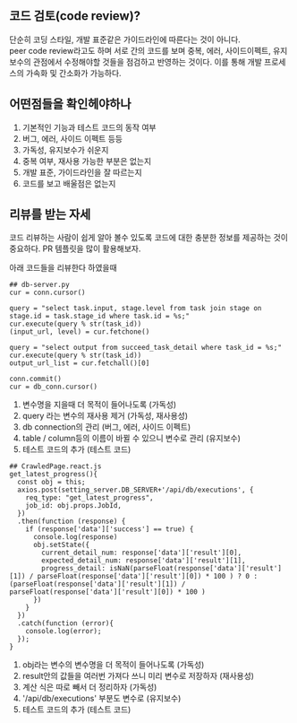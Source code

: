 ## 코드 검토(code review)?

단순히 코딩 스타일, 개발 표준같은 가이드라인에 따른다는 것이 아니다.        
peer code review라고도 하며 서로 간의 코드를 보며 중복, 에러, 사이드이펙트, 유지보수의 관점에서 수정해야할 것들을 점검하고 반영하는 것이다. 이를 통해 개발 프로세스의 가속화 및 간소화가 가능하다.     


## 어떤점들을 확인헤야하나
1. 기본적인 기능과 테스트 코드의 동작 여부
2. 버그, 에러, 사이드 이펙트 등등
3. 가독성, 유지보수가 쉬운지
4. 중복 여부, 재사용 가능한 부분은 없는지
5. 개발 표준, 가이드라인을 잘 따르는지
6. 코드를 보고 배울점은 없는지     


## 리뷰를 받는 자세
코드 리뷰하는 사람이 쉽게 알아 볼수 있도록 코드에 대한 충분한 정보를 제공하는 것이 중요하다. PR 템플릿을 많이 활용해보자.


아래 코드들을 리뷰한다 하였을때
~~~
## db-server.py
cur = conn.cursor()
           
query = "select task.input, stage.level from task join stage on stage.id = task.stage_id where task.id = %s;"
cur.execute(query % str(task_id))
(input_url, level) = cur.fetchone()
          
query = "select output from succeed_task_detail where task_id = %s;"
cur.execute(query % str(task_id))
output_url_list = cur.fetchall()[0]

conn.commit()
cur = db_conn.cursor()
~~~            

1. 변수명을 지을때 더 목적이 들어나도록 (가독성)
2. query 라는 변수의 재사용 제거 (가독성, 재사용성)
3. db connection의 관리 (버그, 에러, 사이드 이펙트)
4. table / column등의 이름이 바뀔 수 있으니 변수로 관리 (유지보수)
5. 테스트 코드의 추가 (테스트 코드) 

~~~
## CrawledPage.react.js 
get_latest_progress(){
  const obj = this;
  axios.post(setting_server.DB_SERVER+'/api/db/executions', {
    req_type: "get_latest_progress",
    job_id: obj.props.JobId,
  })
  .then(function (response) {
    if (response['data']['success'] == true) {
      console.log(response)
      obj.setState({
        current_detail_num: response['data']['result'][0],
        expected_detail_num: response['data']['result'][1], 
        progress_detail: isNaN(parseFloat(response['data']['result'][1]) / parseFloat(response['data']['result'][0]) * 100 ) ? 0 : (parseFloat(response['data']['result'][1]) / parseFloat(response['data']['result'][0]) * 100 )
      })
    } 
  })
  .catch(function (error){
    console.log(error);
  });
}
~~~

1. obj라는 변수의 변수명을 더 목적이 들어나도록 (가독성)
2. result안의 값들을 여러번 가져다 쓰니 미리 변수로 저장하자 (재사용성)
3. 계산 식은 따로 빼서 더 정리하자 (가독성)
4. '/api/db/executions' 부분도 변수로 (유지보수)
5. 테스트 코드의 추가 (테스트 코드) 
